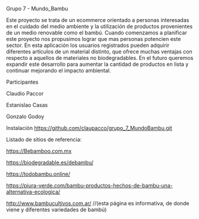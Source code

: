 Grupo 7 - Mundo_Bambu

Este proyecto se trata de un ecommerce orientado a personas interesadas en el cuidado del medio ambiente y la utilización de productos provenientes de un medio renovable como el bambú. Cuando comenzamos a planificar este proyecto nos propusimos lograr que mas personas potencien este sector. En esta aplicación los usuarios registrados pueden adquirir diferentes artículos de un material distinto, que ofrece muchas ventajas con respecto a aquellos de materiales no biodegradables. En el futuro queremos expandir este desarrollo para aumentar la cantidad de productos en lista y continuar mejorando el impacto ambiental.


Participantes

Claudio Paccor

Estanislao Casas

Gonzalo Godoy


Instalación
https://github.com/claupacco/grupo_7_MundoBambu.git


Listado de sitios de referencia:

https://Bebamboo.com.mx

https://biodegradable.es/debambu/

https://todobambu.online/ 

https://piura-verde.com/bambu-productos-hechos-de-bambu-una-alternativa-ecologica/

http://www.bambucultivos.com.ar/ //(esta página es informativa, de donde viene y diferentes variedades de bambú)
